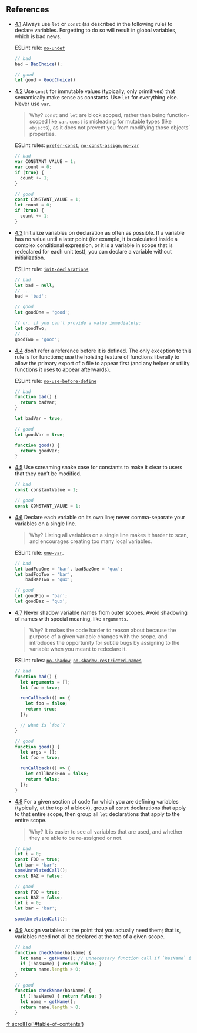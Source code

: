 ## References

- [4.1](#4.1) <a name="4.1"></a> Always use `let` or `const` (as described in the following rule) to declare variables. Forgetting to do so will result in global variables, which is bad news.

  ESLint rule: [`no-undef`](http://eslint.org/docs/rules/no-undef.html)

  ```js
  // bad
  bad = BadChoice();

  // good
  let good = GoodChoice()
  ```

- [4.2](#4.2) <a name="4.2"></a> Use `const` for immutable values (typically, only primitives) that semantically make sense as constants. Use `let` for everything else. Never use `var`.

  > Why? `const` and `let` are block scoped, rather than being function-scoped like `var`. `const` is misleading for mutable types (like `object`s), as it does not prevent you from modifying those objects’ properties.

  ESLint rules: [`prefer-const`](http://eslint.org/docs/rules/prefer-const.html), [`no-const-assign`](http://eslint.org/docs/rules/no-const-assign.html), [`no-var`](http://eslint.org/docs/rules/no-var.html)

  ```javascript
  // bad
  var CONSTANT_VALUE = 1;
  var count = 0;
  if (true) {
    count += 1;
  }

  // good
  const CONSTANT_VALUE = 1;
  let count = 0;
  if (true) {
    count += 1;
  }
  ```

- [4.3](#4.3) <a name="4.3"></a> Initialize variables on declaration as often as possible. If a variable has no value until a later point (for example, it is calculated inside a complex conditional expression, or it is a variable in scope that is redeclared for each unit test), you can declare a variable without initialization.

  ESLint rule: [`init-declarations`](http://eslint.org/docs/rules/init-declarations.html)

  ```js
  // bad
  let bad = null;
  // ...
  bad = 'bad';

  // good
  let goodOne = 'good';

  // or, if you can't provide a value immediately:
  let goodTwo;
  // ...
  goodTwo = 'good';
  ```

- [4.4](#4.4) <a name="4.4"></a> don’t refer a reference before it is defined. The only exception to this rule is for functions; use the hoisting feature of functions liberally to allow the primary export of a file to appear first (and any helper or utility functions it uses to appear afterwards).

  ESLint rule: [`no-use-before-define`](http://eslint.org/docs/rules/no-use-before-define.html)

  ```js
  // bad
  function bad() {
    return badVar;
  }

  let badVar = true;

  // good
  let goodVar = true;

  function good() {
    return goodVar;
  }
  ```

- [4.5](#4.5) <a name="4.5"></a> Use screaming snake case for constants to make it clear to users that they can’t be modified.

  ```javascript
  // bad
  const constantValue = 1;

  // good
  const CONSTANT_VALUE = 1;
  ```

- [4.6](#4.6) <a name="4.6"></a> Declare each variable on its own line; never comma-separate your variables on a single line.

  > Why? Listing all variables on a single line makes it harder to scan, and encourages creating too many local variables.

  ESLint rule: [`one-var`](http://eslint.org/docs/rules/one-var.html).

  ```javascript
  // bad
  let badFooOne = 'bar', badBazOne = 'qux';
  let badFooTwo = 'bar',
      badBazTwo = 'qux';

  // good
  let goodFoo = 'bar';
  let goodBaz = 'qux';
  ```

- [4.7](#4.7) <a name="4.7"></a> Never shadow variable names from outer scopes. Avoid shadowing of names with special meaning, like `arguments`.

  > Why? It makes the code harder to reason about because the purpose of a given variable changes with the scope, and introduces the opportunity for subtle bugs by assigning to the variable when you meant to redeclare it.

  ESLint rules: [`no-shadow`](http://eslint.org/docs/rules/no-shadow.html), [`no-shadow-restricted-names`](http://eslint.org/docs/rules/no-shadow-restricted-names.html)

  ```js
  // bad
  function bad() {
    let arguments = [];
    let foo = true;

    runCallback(() => {
      let foo = false;
      return true;
    });

    // what is `foo`?
  }

  // good
  function good() {
    let args = [];
    let foo = true;

    runCallback(() => {
      let callbackFoo = false;
      return false;
    });
  }
  ```

- [4.8](#4.8) <a name="4.8"></a> For a given section of code for which you are defining variables (typically, at the top of a block), group all `const` declarations that apply to that entire scope, then group all `let` declarations that apply to the entire scope.

  > Why? It is easier to see all variables that are used, and whether they are able to be re-assigned or not.

  ```js
  // bad
  let i = 0;
  const FOO = true;
  let bar = 'bar';
  someUnrelatedCall();
  const BAZ = false;

  // good
  const FOO = true;
  const BAZ = false;
  let i = 0;
  let bar = 'bar';

  someUnrelatedCall();
  ```

- [4.9](#4.9) <a name="4.9"></a> Assign variables at the point that you actually need them; that is, variables need not all be declared at the top of a given scope.

  ```js
  // bad
  function checkName(hasName) {
    let name = getName(); // unnecessary function call if `hasName` is `false`
    if (!hasName) { return false; }
    return name.length > 0;
  }

  // good
  function checkName(hasName) {
    if (!hasName) { return false; }
    let name = getName();
    return name.length > 0;
  }
  ```

[↑ scrollTo('#table-of-contents')](#table-of-contents)
